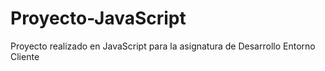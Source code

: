 # Proyecto-JavaScript
Proyecto realizado en JavaScript para la asignatura de Desarrollo Entorno Cliente
